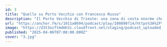 ```yaml
---
id: 3
title: "Quello su Porto Vecchio con Francesco Russo"
description: "Il Porto Vecchio di Trieste: una zona di costa enorme che parte dalla stazione centrale e arriva fino a Barcola. Per decenni rimasta chiusa e inutilizzata, quasi tenuta nascosta al resto della città. Dal 2014 il Comune ne è il legittimo proprietario grazie a un legge promossa dall'allora senatore Francesco Russo. Ed è proprio con Francesco Russo che ripercorriamo il passato ma soprattutto quello che potrebbe essere il futuro di Porto Vecchio."
url: "https://anchor.fm/s/1011a8694/podcast/play/100890714/https%3A%2F%2Fd3ctxlq1ktw2nl.cloudfront.net%2Fstaging%2F2025-3-5%2F803db5e1-48b2-0069-3238-80cc59a7a5ce.mp3" 
image: "https://d3t3ozftmdmh3i.cloudfront.net/staging/podcast_uploaded_episode/43034829/43034829-1743893575884-59f20cdd5d89e.jpg"
published: "2025-04-06T07:00:00.000Z"
cover: "3.jpg"
---
```


